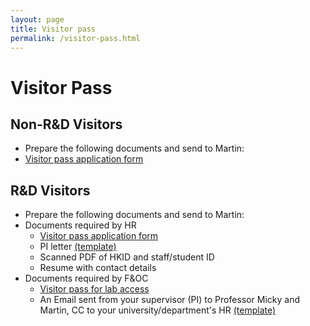 ```yaml
---
layout: page
title: Visitor pass
permalink: /visitor-pass.html
---
```


# Visitor Pass

## Non-R&D Visitors
- Prepare the following documents and send to Martin:
- [Visitor pass application form](/files/visitor-pass-app-form-hr.pdf)

## R&D Visitors
- Prepare the following documents and send to Martin:
- Documents required by HR
  - [Visitor pass application form](/files/visitor-pass-app-form-hr.pdf)
  - PI letter [(template)](/files/visitor-pass-pi-letter-template.pdf)
  - Scanned PDF of HKID and staff/student ID
  - Resume with contact details
- Documents required by F&OC
  - [Visitor pass for lab access](/files/visitor-pass-for-lab-access-foc.pdf)
  - An Email sent from your supervisor (PI) to Professor Micky and Martin, CC to your university/department's HR [(template)](/files/visitor-pass-pi-email-template.pdf)
